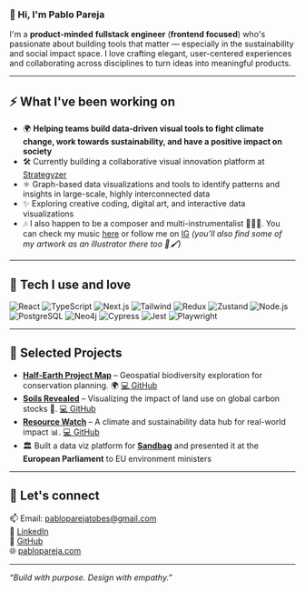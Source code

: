### 👋 Hi, I'm Pablo Pareja

I'm a **product-minded** **fullstack engineer** (**frontend focused**) who's passionate about building tools that matter — especially in the sustainability and social impact space. I love crafting elegant, user-centered experiences and collaborating across disciplines to turn ideas into meaningful products.

---

## ⚡ What I've been working on

- 🌍 **Helping teams build data-driven visual tools to fight climate change, work towards sustainability, and have a positive impact on society**
- 🛠️ Currently building a collaborative visual innovation platform at [Strategyzer](https://www.strategyzer.com/)
- ⚛️ Graph-based data visualizations and tools to identify patterns and insights in large-scale, highly interconnected data 
- ✨ Exploring creative coding, digital art, and interactive data visualizations
- 🎶 I also happen to be a composer and multi-instrumentalist 🎹🎤🎸. You can check my music [here](https://pablopareja.com/) or follow me on [IG](https://www.instagram.com/pabloparejamusic/) _(you’ll also find some of my artwork as an illustrator there too 🎨🖌️)_

---

## 🧰 Tech I use and love

![React](https://img.shields.io/badge/-React-20232A?style=flat&logo=react)
![TypeScript](https://img.shields.io/badge/-TypeScript-3178C6?style=flat&logo=typescript&logoColor=white)
![Next.js](https://img.shields.io/badge/-Next.js-000?style=flat&logo=nextdotjs)
![Tailwind](https://img.shields.io/badge/-Tailwind-06B6D4?style=flat&logo=tailwindcss)
![Redux](https://img.shields.io/badge/-Redux-764ABC?style=flat&logo=redux&logoColor=white)
![Zustand](https://img.shields.io/badge/-Zustand-000000?style=flat&logo=zustand&logoColor=white)
![Node.js](https://img.shields.io/badge/-Node.js-339933?style=flat&logo=node.js&logoColor=white)
![PostgreSQL](https://img.shields.io/badge/-PostgreSQL-336791?style=flat&logo=postgresql&logoColor=white)
![Neo4j](https://img.shields.io/badge/-Neo4j-008CC1?style=flat&logo=neo4j&logoColor=white)
![Cypress](https://img.shields.io/badge/-Cypress-17202C?style=flat&logo=cypress&logoColor=white)
![Jest](https://img.shields.io/badge/-Jest-C21325?style=flat&logo=jest&logoColor=white)
![Playwright](https://img.shields.io/badge/-Playwright-2EAD33?style=flat&logo=playwright&logoColor=white)

---

## 🧪 Selected Projects

- [**Half-Earth Project Map**](https://map.half-earthproject.org/) – Geospatial biodiversity exploration for conservation planning. 🌍  [💻 GitHub](https://github.com/Vizzuality/half-earth-v3)
- [**Soils Revealed**](https://soilsrevealed.org/) – Visualizing the impact of land use on global carbon stocks 🌱.  [💻 GitHub](https://github.com/Vizzuality/soils-revealed)
- [**Resource Watch**](https://resourcewatch.org/) – A climate and sustainability data hub for real-world impact 📊.  [💻 GitHub](https://github.com/Vizzuality/resource-watch)
- 🏛️ Built a data viz platform for [**Sandbag**](https://sandbag.be/) and presented it at the **European Parliament** to EU environment ministers

---

## 🤝 Let's connect

📫 Email: [pabloparejatobes@gmail.com](mailto:pabloparejatobes@gmail.com)  
💼 [LinkedIn](https://www.linkedin.com/in/pabloparejatobes)  
🐙 [GitHub](https://github.com/pablopareja)  
🌐 [pablopareja.com](https://pablopareja.com)

---

_“Build with purpose. Design with empathy.”_
